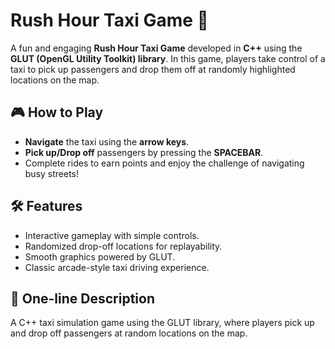 # Rush Hour Taxi Game 🚖

A fun and engaging **Rush Hour Taxi Game** developed in **C++** using the **GLUT (OpenGL Utility Toolkit) library**. In this game, players take control of a taxi to pick up passengers and drop them off at randomly highlighted locations on the map.

## 🎮 How to Play

- **Navigate** the taxi using the **arrow keys**.
- **Pick up/Drop off** passengers by pressing the **SPACEBAR**.
- Complete rides to earn points and enjoy the challenge of navigating busy streets!

## 🛠️ Features

- Interactive gameplay with simple controls.
- Randomized drop-off locations for replayability.
- Smooth graphics powered by GLUT.
- Classic arcade-style taxi driving experience.

## 📝 One-line Description

A C++ taxi simulation game using the GLUT library, where players pick up and drop off passengers at random locations on the map.
